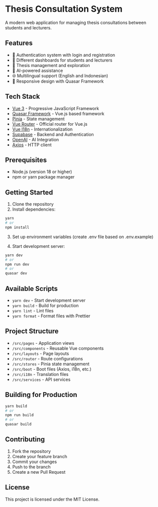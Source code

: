 # Thesis Consultation System

A modern web application for managing thesis consultations between students and lecturers.

## Features

- 🔐 Authentication system with login and registration
- 👥 Different dashboards for students and lecturers
- 📝 Thesis management and exploration
- 💬 AI-powered assistance
- 🌐 Multilingual support (English and Indonesian)
- 📱 Responsive design with Quasar Framework

## Tech Stack

- [Vue 3](https://vuejs.org/) - Progressive JavaScript Framework
- [Quasar Framework](https://quasar.dev/) - Vue.js based framework
- [Pinia](https://pinia.vuejs.org/) - State management
- [Vue Router](https://router.vuejs.org/) - Official router for Vue.js
- [Vue I18n](https://vue-i18n.intlify.dev/) - Internationalization
- [Supabase](https://supabase.com/) - Backend and Authentication
- [OpenAI](https://openai.com/) - AI Integration
- [Axios](https://axios-http.com/) - HTTP client

## Prerequisites

- Node.js (version 18 or higher)
- npm or yarn package manager

## Getting Started

1. Clone the repository
2. Install dependencies:

```bash
yarn
# or
npm install
```

3. Set up environment variables (create .env file based on .env.example)

4. Start development server:

```bash
yarn dev
# or
npm run dev
# or
quasar dev
```

## Available Scripts

- `yarn dev` - Start development server
- `yarn build` - Build for production
- `yarn lint` - Lint files
- `yarn format` - Format files with Prettier

## Project Structure

- `/src/pages` - Application views
- `/src/components` - Reusable Vue components
- `/src/layouts` - Page layouts
- `/src/router` - Route configurations
- `/src/stores` - Pinia state management
- `/src/boot` - Boot files (Axios, i18n, etc.)
- `/src/i18n` - Translation files
- `/src/services` - API services

## Building for Production

```bash
yarn build
# or
npm run build
# or
quasar build
```

## Contributing

1. Fork the repository
2. Create your feature branch
3. Commit your changes
4. Push to the branch
5. Create a new Pull Request

## License

This project is licensed under the MIT License.
